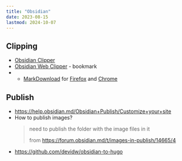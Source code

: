 ```yaml
---
title: "Obsidian"
date: 2023-08-15
lastmod: 2024-10-07
---
```

## Clipping
- [Obsidian Clipper](https://github.com/jplattel/obsidian-clipper)
- [Obsidian Web Clipper](https://stephango.com/obsidian-web-clipper) - bookmark
- * [MarkDownload](https://github.com/deathau/markdownload) for [Firefox](https://addons.mozilla.org/en-GB/firefox/addon/markdownload/) and [Chrome](https://chromewebstore.google.com/detail/markdownload-markdown-web/pcmpcfapbekmbjjkdalcgopdkipoggdi)
## Publish
- https://help.obsidian.md/Obsidian+Publish/Customize+your+site
- How to publish images?
	> need to publish the folder with the image files in it
	>
	> from https://forum.obsidian.md/t/images-in-publish/14665/4
- https://github.com/devidw/obsidian-to-hugo
